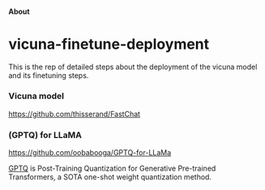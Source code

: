 #### About 

# vicuna-finetune-deployment

This is the rep of detailed steps about the deployment of the vicuna model and its finetuning steps.

### Vicuna model  
https://github.com/thisserand/FastChat

### (GPTQ) for LLaMA
https://github.com/oobabooga/GPTQ-for-LLaMa

[GPTQ](https://arxiv.org/abs/2210.17323) is Post-Training Quantization for Generative Pre-trained Transformers, a SOTA one-shot weight quantization method.

